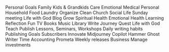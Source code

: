 Personal Goals
    Family
        Kids & Grandkids
        Care
            Emotional
            Medical
            Personal
        Household
            Food
            Laundry
            Organize
            Clean
    Church
        Social Life
        Sunday meeting
        Life with God Blog
    Grow
        Spiritual Health
        Emotional Health
        Learning
        Reflection
    Fun
        TV
        Books
        Music
        Library
    Write
        Journey
        Quest
        Life with God
    Teach
        Publish Lessons, Seminars, Workshops
        Daily writing habits
        Publishing Goals
        Subscribers
    Innovate
        Midjourney
        Copilot
        Hammer
        Ghost Writer
        Time Accounting
    Prometa
        Weekly releases
    Business
        Manage investments
